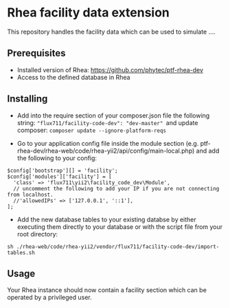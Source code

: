 # Rhea facility data extension

This repository handles the facility data which can be used to simulate ....

## Prerequisites

* Installed version of Rhea: https://github.com/phytec/ptf-rhea-dev
* Access to the defined database in Rhea

## Installing

* Add into the require section of your composer.json file the following string: ```"flux711/facility-code-dev": "dev-master" ```and update composer: ```composer update --ignore-platform-reqs```

* Go to your application config file inside the module section (e.g. ptf-rhea-dev/rhea-web/code/rhea-yii2/api/config/main-local.php) and add the following to your config:

```
$config['bootstrap'][] = 'facility';
$config['modules']['facility'] = [
  'class' => 'flux711\yii2\facility_code_dev\Module',
  // uncomment the following to add your IP if you are not connecting from localhost.
  //'allowedIPs' => ['127.0.0.1', '::1'],
];
```

* Add the new database tables to your existing databse by either executing them directly to your database or with the script file from your root directory:

```
sh ./rhea-web/code/rhea-yii2/vendor/flux711/facility-code-dev/import-tables.sh 
```

## Usage

Your Rhea instance should now contain a facility section which can be operated by a privileged user.
